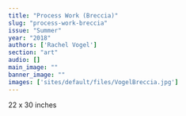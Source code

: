 ```yaml
---
title: "Process Work (Breccia)"
slug: "process-work-breccia"
issue: "Summer"
year: "2018"
authors: ['Rachel Vogel']
section: "art"
audio: []
main_image: ""
banner_image: ""
images: ['sites/default/files/VogelBreccia.jpg']
---
```

22 x 30 inches


